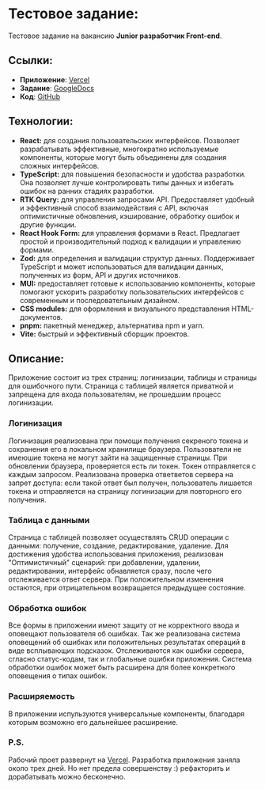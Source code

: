 # Тестовое задание:

Тестовое задание на вакансию **Junior разработчик Front-end**.

## Ссылки:

- **Приложение**: [Vercel](https://test-task-proffery.vercel.app/)
- **Задание**: [GoogleDocs](https://docs.google.com/document/d/14NeOt5w16HgZKSJIIg-Kh9AiclFhX9Oq/edit)
- **Код**: [GitHub](https://github.com/proffery/test-task/)

## Технологии:

- **React:** для создания пользовательских интерфейсов. Позволяет разрабатывать эффективные, многократно используемые компоненты, которые могут быть объединены для создания сложных интерфейсов.
- **TypeScript:** для повышения безопасности и удобства разработки. Она позволяет лучше контролировать типы данных и избегать ошибок на ранних стадиях разработки.
- **RTK Query:** для управления запросами API. Предоставляет удобный и эффективный способ взаимодействия с API, включая оптимистичные обновления, кэширование, обработку ошибок и другие функции.
- **React Hook Form:** для управления формами в React. Предлагает простой и производительный подход к валидации и управлению формами.
- **Zod:** для определения и валидации структур данных. Поддерживает TypeScript и может использоваться для валидации данных, полученных из форм, API и других источников.
- **MUI:** предоставляет готовые к использованию компоненты, которые помогают ускорить разработку пользовательских интерфейсов с современным и последовательным дизайном.
- **CSS modules:** для оформления и визуального представления HTML-документов.
- **pnpm:** пакетный менеджер, альтернатива npm и yarn.
- **Vite:** быстрый и эффективный сборщик проектов.

## Описание:

Приложение состоит из трех страниц: логинизации, таблицы и страницы для ошибочного пути. Страница с таблицей является приватной и запрещена для входа пользователям, не прошедшим процесс логинизации.
### Логинизация
Логинизация реализована при помощи получения секреного токена и сохранения его в локальном хранилище браузера. Пользователи не имеюшие токена не могут зайти на защищенные страницы.
При обновлении браузера, проверяется есть ли токен. Токен отправляется с каждым запросом. Реализована проверка ответветов сервера на запрет доступа: если такой ответ был получен, пользователь лишается токена и отправляется на страницу логинизации для повторного его получения.
### Таблица с данными
Страница с таблицей позволяет осуществлять CRUD операции с данными: получение, создание, редактирование, удаление.
Для достижения удобства использования приложения, реализован "Оптимистичный" сценарий: при добавлении, удалении, редактировании,
интерфейс обнавляется сразу, после чего отслеживается ответ сервера. При положительном изменения остаются, при отрицательном возвращается предыдущее состояние.
### Обработка ошибок
Все формы в приложении имеют защиту от не корректного ввода и оповещают пользователя об ошибках. Так же реализована система оповещений об ошибках или положительных результатах операций в виде всплывающих подсказок.
Отслеживаются как ошибки сервера, сгласно статус-кодам, так и глобальные ошибки приложения. Система обработки ошибок может быть расширена для более конкретного оповещения о типах ошибок.
### Расширяемость
В приложении испульзуются универсальные компоненты, благодаря которым возможно его дальнейшее расширение.
### P.S.
Рабочий проет развернут на [Vercel](https://test-task-proffery.vercel.app/).
Разработка приложения заняла около трех дней. Но нет предела совершенству :) рефакторить и дорабатывать можно бесконечно.